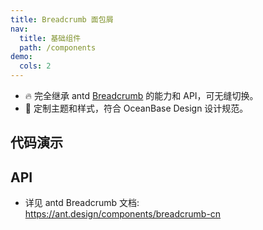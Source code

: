 ```yaml
---
title: Breadcrumb 面包屑
nav:
  title: 基础组件
  path: /components
demo:
  cols: 2
---
```


- 🔥 完全继承 antd [Breadcrumb](https://ant.design/components/breadcrumb-cn) 的能力和 API，可无缝切换。
- 💄 定制主题和样式，符合 OceanBase Design 设计规范。

## 代码演示

<!-- prettier-ignore -->
<code src="./demo/basic.tsx" title="基本"></code>
<code src="./demo/icon.tsx" title="带图标"></code>
<code src="./demo/menu.tsx" title="带下拉菜单"></code>

## API

- 详见 antd Breadcrumb 文档: https://ant.design/components/breadcrumb-cn
